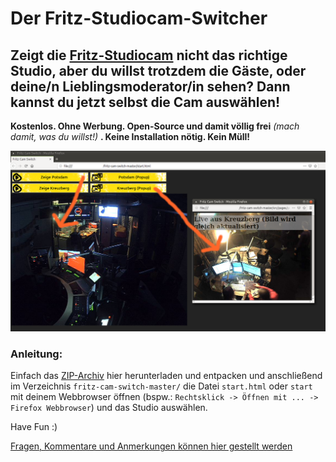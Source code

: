 # Der Fritz-Studiocam-Switcher

## Zeigt die [Fritz-Studiocam] nicht das richtige Studio, aber du willst trotzdem die Gäste, oder deine/n Lieblingsmoderator/in sehen? Dann kannst du jetzt selbst die Cam auswählen!

**Kostenlos. Ohne Werbung. Open-Source und damit völlig frei** *(mach damit, was du willst!)* **. Keine Installation nötig. Kein Müll!**



![This is a screenshot how it looks like][screenshot]



### Anleitung:
Einfach das [ZIP-Archiv] hier herunterladen und entpacken und anschließend im Verzeichnis <code>fritz-cam-switch-master/</code> die Datei <code>start.html</code> oder <code>start</code> mit deinem Webbrowser öffnen (bspw.: <code>Rechtsklick -> Öffnen mit ... -> Firefox Webbrowser</code>) und das Studio auswählen.

Have Fun :)

[Fragen, Kommentare und Anmerkungen können hier gestellt werden]



[Fritz-Studiocam]: https://www.fritz.de/sehen-und-hoeren/studiocam/
[screenshot]: https://github.com/ronsn/fritz-cam-switch/raw/master/src/img/fritz_cam_switch_screenshot.png "Screenshoot"
[ZIP-Archiv]: https://github.com/ronsn/fritz-cam-switch/archive/master.zip
[Fragen, Kommentare und Anmerkungen können hier gestellt werden]: https://github.com/ronsn/fritz-cam-switch/issues/1
